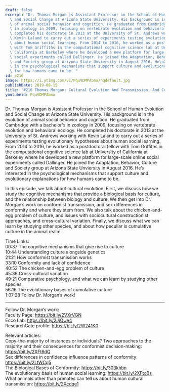 ```yaml
---
draft: false
excerpt: "Dr. Thomas Morgan is Assistant Professor in the School of Human Evolution\
  \ and Social Change at Arizona State University. His background is in the evolution\
  \ of animal social behavior and cognition. He graduated from Cambridge with a bachelor's\
  \ in zoology in 2009, focusing on vertebrate evolution and behavioral ecology. He\
  \ completed his doctorate in 2013 at the University of St. Andrews working with\
  \ Kevin Laland to carry out a series of experiments testing evolutionary hypotheses\
  \ about human social learning. From 2014 to 2016, he worked as a postdoctoral fellow\
  \ with Tom Griffiths in the computational cognitive science lab at University of\
  \ California at Berkeley where he developed a new platform for large-scale online\
  \ social experiments called Dallinger. He joined the Adaptation, Behavior, Culture\
  \ and Society group at Arizona State Unviersity in August 2016. He\u2019s interested\
  \ in the psychological mechanisms that support culture and evolutionary explanations\
  \ for how humans came to be. "
id: e216
image: https://i.ytimg.com/vi/PquVDMPAbmo/hqdefault.jpg
publishDate: 2019-08-15
title: '#216 Thomas Morgan: Cultural Evolution And Transmission, And Cumulative Culture'
youtubeid: PquVDMPAbmo
---
```

Dr. Thomas Morgan is Assistant Professor in the School of Human Evolution and Social Change at Arizona State University. His background is in the evolution of animal social behavior and cognition. He graduated from Cambridge with a bachelor's in zoology in 2009, focusing on vertebrate evolution and behavioral ecology. He completed his doctorate in 2013 at the University of St. Andrews working with Kevin Laland to carry out a series of experiments testing evolutionary hypotheses about human social learning. From 2014 to 2016, he worked as a postdoctoral fellow with Tom Griffiths in the computational cognitive science lab at University of California at Berkeley where he developed a new platform for large-scale online social experiments called Dallinger. He joined the Adaptation, Behavior, Culture and Society group at Arizona State Unviersity in August 2016. He’s interested in the psychological mechanisms that support culture and evolutionary explanations for how humans came to be. 

In this episode, we talk about cultural evolution. First, we discuss how we study the cognitive mechanisms that provide a biological basis for culture, and the relationship between biology and culture. We then get into Dr. Morgan’s work on conformist transmission, and sex differences in conformity and where they stem from. We also talk about the chicken-and-egg problem of culture, and issues with sociocultural constructionist approaches, and cross-cultural variation. Finally, we discuss what we can learn by studying other species, and about how peculiar is cumulative culture in the animal realm. 

Time Links:  
00:37  The cognitive mechanisms that give rise to culture  
10:44  Understanding culture alongside genetics  
21:21  How conformist transmission works                                
33:10  Conformity and lack of confidence  
40:52  The chicken-and-egg problem of culture  
45:36  Cross-cultural variation  
49:21  Comparative psychology, and what we can learn by studying other species  
56:16  The evolutionary bases of cumulative culture  
1:07:28  Follow Dr. Morgan’s work!

---

Follow Dr. Morgan’s work:  
Faculty Page: https://bit.ly/2VXrVGN  
Ecco Lab: https://bit.ly/2JjQUe4  
ResearchGate profile: https://bit.ly/2W241K0

Relevant articles:  
Copy-the-majority of instances or individuals? Two approaches to the majority and their consequences for conformist decision-making: https://bit.ly/2XFt6dQ  
Sex differences in confidence influence patterns of conformity: https://bit.ly/2LtWCg5  
The Biological Bases of Conformity: https://bit.ly/303khbn  
The evolutionary basis of human social learning: https://bit.ly/2XFtoBs  
What animals other than primates can tell us about human cultural transmission: https://bit.ly/2Xcdqe1
